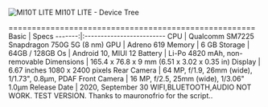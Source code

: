 
![MI10T LITE](https://fdn.gsmarena.com/imgroot/news/20/11/xiaomi-mi-10t-lite-in-for-review/-1200w5/gsmarena_001.jpg "MI10T LITE")
MI10T LITE - Device Tree

=====================================================
Basic   | Specs
-------:|:-------------------------
CPU     | Qualcomm SM7225 Snapdragon 750G 5G (8 nm)
GPU     | Adreno 619
Memory  | 6 GB
Storage | 64GB / 128GB
Os      | Android 10, MIUI 12
Battery | Li-Po 4820 mAh, non-removable
Dimensions | 165.4 x 76.8 x 9 mm (6.51 x 3.02 x 0.35 in)
Display |  6.67 inches 1080 x 2400 pixels
Rear Camera  | 64 MP, f/1.9, 26mm (wide), 1/1.73", 0.8µm, PDAF
Front Camera | 16 MP, f/2.5, 25mm (wide), 1/3.06" 1.0µm
Release Date |  2020, September 30
WIFI,BLUETOOTH,AUDIO NOT WORK.
TEST VERSION.
Thanks to mauronofrio for the script..
